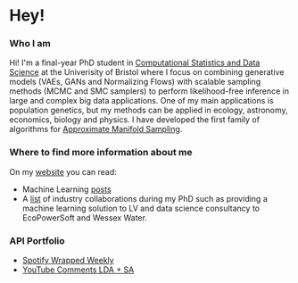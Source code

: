 # Hey!
### Who I am
Hi! I'm a final-year PhD student in [Computational Statistics and Data Science](https://compass.blogs.bristol.ac.uk/students/mauro-camara-escudero/) at the Univerisity of Bristol where I focus on combining generative models (VAEs, GANs and Normalizing Flows) with scalable sampling methods (MCMC and SMC samplers) to perform likelihood-free inference in large and complex big data applications. One of my main applications is population genetics, but my methods can be applied in ecology, astronomy, economics, biology and physics. I have developed the first family of algorithms for [Approximate Manifold Sampling](https://maurocamaraescudero.netlify.app/talk/bayescomp2023/).

### Where to find more information about me
On my [website](https://maurocamaraescudero.netlify.app/) you can read:
- Machine Learning [posts](https://maurocamaraescudero.netlify.app/post/)
- A [list](https://maurocamaraescudero.netlify.app/industry/) of industry collaborations during my PhD such as providing a machine learning solution to LV and data science consultancy to EcoPowerSoft and Wessex Water.

### API Portfolio
- [Spotify Wrapped Weekly](https://maurocamaraescudero.netlify.app/project/spotify_mood_ring/)
- [YouTube Comments LDA + SA](https://maurocamaraescudero.netlify.app/project/breaking_italy/)

<!--
**MauroCE/mauroce** is a ✨ _special_ ✨ repository because its `README.md` (this file) appears on your GitHub profile.

Here are some ideas to get you started:

- 🔭 I’m currently working on ...
- 🌱 I’m currently learning ...
- 👯 I’m looking to collaborate on ...
- 🤔 I’m looking for help with ...
- 💬 Ask me about ...
- 📫 How to reach me: ...
- 😄 Pronouns: ...
- ⚡ Fun fact: ...
-->
